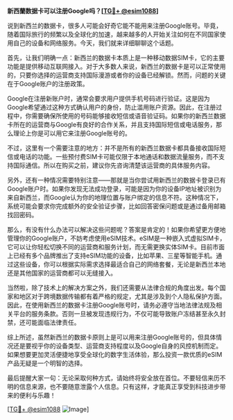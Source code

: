 **新西蘭数据卡可以注册Google吗？[[TG💪+ @esim1088](https://t.me/s/esim1088)]**

说到新西兰的数据卡，很多人可能会好奇它能不能用来注册Google账号。毕竟，随着国际旅行的频繁以及全球化的加速，越来越多的人开始关注如何在不同国家使用自己的设备和网络服务。今天，我们就来详细聊聊这个话题。

首先，让我们明确一点：新西兰的数据卡本质上是一种移动数据SIM卡，它的主要功能是提供移动互联网接入。对于大多数人来说，新西兰的数据卡是可以正常使用的，只要你选择的运营商支持国际漫游或者你的设备已经解锁。然而，问题的关键在于Google账户的注册政策。

Google在注册新账户时，通常会要求用户提供手机号码进行验证。这是因为Google希望通过这种方式确认用户的身份，防止滥用账户资源。因此，在注册过程中，你需要确保所使用的号码能够接收短信或语音验证码。如果你的新西兰数据卡所在的运营商与Google有良好的合作关系，并且支持国际短信或电话服务，那么理论上你是可以用它来注册Google账号的。

不过，这里有一个需要注意的地方：并不是所有的新西兰数据卡都具备接收国际短信或电话的功能。一些预付费SIM卡可能仅限于本地通话和数据流量服务，而不支持国际通信。所以在购买之前，建议你先咨询清楚该运营商的具体服务内容。

另外，还有一种情况需要特别注意——那就是当你尝试用新西兰的数据卡登录已有Google账户时。如果你发现无法成功登录，可能是因为你的设备IP地址被识别为来自新西兰，而Google认为你的地理位置与账户绑定的信息不符。这种情况下，系统可能会要求你完成额外的安全验证步骤，比如回答密保问题或是通过备用邮箱找回密码。

那么，有没有什么办法可以解决这些问题呢？答案是肯定的！如果你希望更方便地管理你的Google账户，不妨考虑使用eSIM技术。eSIM是一种嵌入式虚拟SIM卡，它可以让你轻松切换不同的运营商和服务计划，而无需更换实体SIM卡。目前市面上已经有多个品牌推出了支持eSIM功能的设备，比如苹果、三星等智能手机。通过这些设备，你可以根据实际需求选择最适合自己的网络套餐，无论是新西兰本地还是其他国家的运营商都可以无缝接入。

当然啦，除了技术上的解决方案之外，我们还需要从法律合规的角度出发。每个国家和地区对于跨境数据传输都有着严格的规定，尤其是涉及到个人隐私保护方面。因此，在使用新西兰的数据卡注册Google账号时，请务必遵守当地法律法规及相关平台的服务条款。否则一旦被发现违规行为，不仅可能导致账户冻结甚至永久封禁，还可能面临法律责任。

综上所述，虽然新西兰的数据卡原则上是可以用来注册Google账号的，但具体情况还是要视乎你的设备类型、运营商支持程度以及Google自身的风控机制而定。如果想要更加灵活便捷地享受全球化的数字生活体验，那么投资一款优质的eSIM产品无疑是一个明智的选择。

最后提醒大家一句：无论采取何种方式，请始终将安全放在首位。不要轻信来历不明的信息来源，也不要随意泄露个人信息。只有这样，才能真正享受到科技进步带来的便利与乐趣！

[[TG💪+ @esim1088](https://t.me/s/esim1088) ![Image](https://i.postimg.cc/4NQfJmqS/Snipaste-2025-05-13-00-14-12.png)]